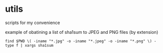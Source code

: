 # utils
scripts for my convenience 


example of obatining a list of sha1sum to JPEG and PNG files (by extension)

`find $PWD \( -iname "*.jpg" -o -iname "*.jpeg" -o -iname "*.png" \) -type f | xargs sha1sum`
